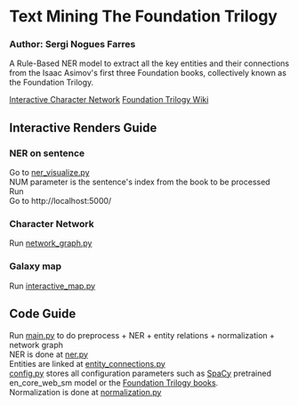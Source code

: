 # Text Mining The Foundation Trilogy

### Author: Sergi Nogues Farres

A Rule-Based NER model to extract all the key entities and their connections from the Isaac Asimov's first three Foundation books, collectively known as the Foundation Trilogy.

[Interactive Character Network](https://github.com/serginogues/nlp_FoundationSeries/blob/master/renders/character_network.html)
[Foundation Trilogy Wiki](https://asimov.fandom.com/wiki/Foundation_trilogy)

## Interactive Renders Guide
### NER on sentence
Go to [ner_visualize.py](ner_visualize.py) <br>
NUM parameter is the sentence's index from the book to be processed <br>
Run <br>
Go to http://localhost:5000/

### Character Network
Run [network_graph.py](network_graph.py)

### Galaxy map
Run [interactive_map.py](interactive_map.py)

## Code Guide
Run [main.py](main.py) to do preprocess + NER + entity relations + normalization + network graph <br>
NER is done at [ner.py](ner.py)<br>
Entities are linked at [entity_connections.py](entity_connections.py) <br>
[config.py](config.py) stores all configuration parameters such as [SpaCy](https://spacy.io/) pretrained en_core_web_sm model or the [Foundation Trilogy books](https://asimov.fandom.com/wiki/Foundation_trilogy). <br>
Normalization is done at [normalization.py](normalization.py)

<!--FOUNDATION

1 The Psychohistorians

- locations: Synnax, Trantor, Terminus
- People: Gaal Dornick, Hari Seldon, Galactic Empire, Foundation

2 The Encyclopedists

- locations: Anacreon, Terminus
- people: Anselm Haut Rodric, Salvor Hardin,The Mayor, (Dr. Bor Alurin)

3 The Mayors

- locations: Terminus, Four Kingdoms (Anacreon, Smyrno, Konom and Daribow)
- people: Salvor Hardin, Prince Regent Wienis

4 The Traders

- locations: Askone, Terminus
- people: Limmar Ponyets, Eskel Gorov, The Grand Master, Pherl

5 The Merchant Princes

- locations: Republic of Korell, Terminus
- people: Hober Mallow, Commdor Asper Argo, Commdora Licia Argo, Viceroy, Jord Parma

FOUNDATION AND EMPIRE

- locations: Trantor
- people: Bel Riose, Ducem Barr, Onum Barr (father), Lathan Devers, Cleon II, Ammel Brodrig

The Mule

- locations: Trantor, Terminus, Great Library
- people: Indbur III, Mule, Magnifico Giganticus (Mule), Toran Darell, Bayta Darell, Ebling Mis, Second Foundation

SECOND FOUNDATION

Search by the Mule

- locations: Tazenda, Rossem
- people: Bayta Darell, the Mule, Second Foundation, Han Pritcher, Foundation, Bail Channis, The First Speaker

Search by the Foundation

- locations: Kalgan, Terminus, Trantor
- people: First Foundation, Second Foundation, Toran Darell, Pelleas Anthor, Homir Munn, Elvett Semic, Jole Turbor, Arcadia Darell (Arkady), Lord Stettin, Callia, Preem Palver

Related work
https://www.analyticsvidhya.com/blog/2020/06/nlp-project-information-extraction/
https://www.analyticsvidhya.com/blog/2019/10/how-to-build-knowledge-graph-text-using-spacy/?utm_source=blog&utm_medium=introduction-information-extraction-python-spacy
https://medium.com/agatha-codes/using-textual-analysis-to-quantify-a-cast-of-characters-4f3baecdb5c
https://towardsdatascience.com/named-entity-recognition-with-nltk-and-spacy-8c4a7d88e7da
https://www.analyticsvidhya.com/blog/2020/07/part-of-speechpos-tagging-dependency-parsing-and-constituency-parsing-in-nlp/
https://cogsci.mindmodeling.org/2012/papers/0096/paper0096.pdf
https://github.com/isthatyoung/NLP-Characters-Relationships/blob/master/code/Preprocessing.py
https://github.com/emdaniels/character-extraction/blob/master/README.md
https://github.com/susanli2016/NLP-with-Python/blob/master/NER_NLTK_Spacy.ipynb
https://neurosys.com/article/most-popular-frameworks-for-coreference-resolution/
https://neurosys.com/article/intro-to-coreference-resolution-in-nlp/
https://lvngd.com/blog/coreference-resolution-python-spacy-neuralcoref/
https://towardsdatascience.com/how-to-make-an-effective-coreference-resolution-model-55875d2b5f19

https://arxiv.org/pdf/1907.02704.pdf
1) The identification of characters. We distinguish two substeps:
    - Detect occurrences of characters in the narrative
        -  a character can appear under three forms in text: proper noun, nominal, and pronoun.
    - Unify these occurrences, i.e. to determine which ones correspond to the same character.
    In a text, the same character can appear under different names.
    As mentioned before, characters occurrences appear under three forms in text: proper nouns, nominals, and pronouns.
    Unifying these occurrences can be considered as a specific version of the coreference resolution problem,
    which consists in identifying sequences of expressions, called coreference chains, that represent the same concept.
    - The output of this step takes the form of a chronological sequence of unified character occurrences.

2) Detecting interactions between characters.
    - take into account conversations, and to consider that two characters interact when one talks to the other.
    With certain forms of narrative such as plays, in which speakers are given, this task is relatively straightforward.
    - situations where one character talks about the other.
    - all sorts of actions one character can perform on the other (besides conversing).
    - explicit or inferred social relationships such as being married, being relatives, or working together
    The output of the second step is a chronological sequence of interactions between characters.

3) The extraction of the proper graph
    - preprocess: simplifying the sequence of interactions by filtering and/or merging some of the characters under certain conditions.
    For example, when considering co-occurrences, some authors merge characters that always appear together
    - temporal integration, i.e. the aggregation of the previously identified interactions.
        - full integration and therefore leading to a static network, and those performing only
        a partial integration, and producing a dynamic network.-->
